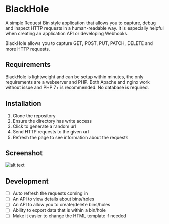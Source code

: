# BlackHole
A simple Request Bin style application that allows you to capture, debug and inspect HTTP requests in a human-readable way. It is especially helpful when creating an application API or developing Webhooks.

BlackHole allows you to capture GET, POST, PUT, PATCH, DELETE and more HTTP requests.

## Requirements
BlackHole is lightweight and can be setup within minutes, the only requirements are a webserver and PHP. Both Apache and nginx work without issue and PHP 7+ is recommended. No database is required.

## Installation
1. Clone the repository
1. Ensure the directory has write access
1. Click to generate a random url
1. Send HTTP requests to the given url
1. Refresh the page to see information about the requests

## Screenshot
![alt text](https://req.m0x.org/ReqHole.png "Example HTTP request")

## Development
- [ ] Auto refresh the requests coming in
- [ ] An API to view details about bins/holes
- [ ] An API to allow you to create/delete bins/holes
- [ ] Ability to export data that is within a bin/hole
- [ ] Make it easier to change the HTML template if needed
